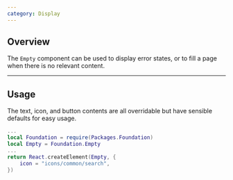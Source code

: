 ```yaml
---
category: Display
---
```


## Overview

The `Empty` component can be used to display error states, or to fill a page when there is no relevant content.

---

## Usage

The text, icon, and button contents are all overridable but have sensible defaults for easy usage.

```lua
...
local Foundation = require(Packages.Foundation)
local Empty = Foundation.Empty
...
return React.createElement(Empty, {
    icon = "icons/common/search",
})
```
